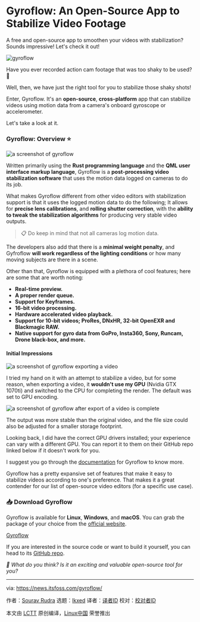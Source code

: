 [#]: subject: "Gyroflow: An Open-Source App to Stabilize Video Footage"
[#]: via: "https://news.itsfoss.com/gyroflow/"
[#]: author: "Sourav Rudra https://news.itsfoss.com/author/sourav/"
[#]: collector: "lkxed"
[#]: translator: " "
[#]: reviewer: " "
[#]: publisher: " "
[#]: url: " "

Gyroflow: An Open-Source App to Stabilize Video Footage
======

A free and open-source app to smoothen your videos with stabilization? Sounds impressive! Let's check it out!

![gyroflow][1]

Have you ever recorded action cam footage that was too shaky to be used? 🤔

Well, then, we have just the right tool for you to stabilize those shaky shots!

Enter, Gyroflow. It's an **open-source**, **cross-platform** app that can stabilize videos using motion data from a camera's onboard gyroscope or accelerometer.

Let's take a look at it.

### Gyroflow: Overview ⭐

![a screenshot of gyroflow][2]

Written primarily using the **Rust programming language** and the **QML user interface markup language**, Gyroflow is a **post-processing video stabilization software** that uses the motion data logged on cameras to do its job.

What makes Gyroflow different from other video editors with stabilization support is that it uses the logged motion data to do the following; It allows for **precise lens calibrations**, and **rolling shutter correction**, with the **ability to tweak the stabilization algorithms** for producing very stable video outputs.

> 📋 Do keep in mind that not all cameras log motion data.

The developers also add that there is a **minimal weight penalty**, and Gyfroflow **will work regardless of the lighting conditions** or how many moving subjects are there in a scene.

Other than that, Gyroflow is equipped with a plethora of cool features; here are some that are worth noting:

- **Real-time preview.**
- **A proper render queue.**
- **Support for Keyframes.**
- **16-bit video processing.**
- **Hardware accelerated video playback.**
- **Support for 10-bit videos; ProRes, DNxHR, 32-bit OpenEXR and Blackmagic RAW.**
- **Native support for gyro data from GoPro, Insta360, Sony, Runcam, Drone black-box, and more.**

#### Initial Impressions

![a screenshot of gyroflow exporting a video][3]

I tried my hand on it with an attempt to stabilize a video, but for some reason, when exporting a video, it **wouldn't use my GPU** (Nvidia GTX 1070ti) and switched to the CPU for completing the render. The default was set to GPU encoding.

![a screenshot of gyroflow after export of a video is complete][4]

The output was more stable than the original video, and the file size could also be adjusted for a smaller storage footprint.

Looking back, I did have the correct GPU drivers installed; your experience can vary with a different GPU. You can report it to them on their GitHub repo linked below if it doesn't work for you.

I suggest you go through the [documentation][5] for Gyroflow to know more.

Gyroflow has a pretty expansive set of features that make it easy to stabilize videos according to one's preference. That makes it a great contender for our list of open-source video editors (for a specific use case).

### 📥 Download Gyroflow

Gyroflow is available for **Linux**, **Windows**, and **macOS**. You can grab the package of your choice from the [official website][6].

[Gyroflow][7]

If you are interested in the source code or want to build it yourself, you can head to its [GitHub repo][8].

_💬 What do you think? Is it an exciting and valuable open-source tool for you?_

--------------------------------------------------------------------------------

via: https://news.itsfoss.com/gyroflow/

作者：[Sourav Rudra][a]
选题：[lkxed][b]
译者：[译者ID](https://github.com/译者ID)
校对：[校对者ID](https://github.com/校对者ID)

本文由 [LCTT](https://github.com/LCTT/TranslateProject) 原创编译，[Linux中国](https://linux.cn/) 荣誉推出

[a]: https://news.itsfoss.com/author/sourav/
[b]: https://github.com/lkxed/
[1]: https://news.itsfoss.com/content/images/size/w1304/2023/07/gyroflow.png
[2]: https://news.itsfoss.com/content/images/2023/07/Gyroflow_1.jpg
[3]: https://news.itsfoss.com/content/images/2023/07/Gyroflow_2.jpg
[4]: https://news.itsfoss.com/content/images/2023/07/Gyroflow_3.jpg
[5]: https://docs.gyroflow.xyz:443/
[6]: https://gyroflow.xyz:443/download
[7]: https://gyroflow.xyz:443/download
[8]: https://github.com:443/gyroflow/gyroflow
